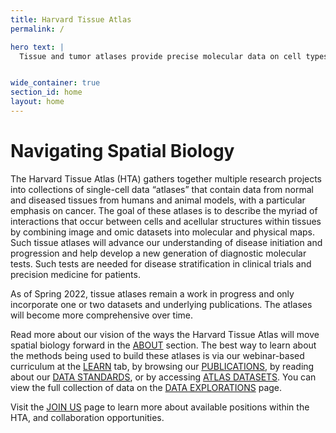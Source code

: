 ```yaml
---
title: Harvard Tissue Atlas
permalink: /

hero text: |
  Tissue and tumor atlases provide precise molecular data on cell types, states, and interactions in a preserved 3D environment to revolutionize our understanding of disease progression and therapeutic response. This will improve diagnosis and disease management.


wide_container: true
section_id: home
layout: home
---
```


# Navigating Spatial Biology

The Harvard Tissue Atlas (HTA) gathers together multiple research projects into collections of single-cell data “atlases” that contain data from normal and diseased tissues from humans and animal models, with a particular emphasis on cancer. The goal of these atlases is to describe the myriad of interactions that occur between cells and acellular structures within tissues by combining image and omic datasets into molecular and physical maps. Such tissue atlases will advance our understanding of disease initiation and progression and help develop a new generation of diagnostic molecular tests. Such tests are needed for disease stratification in clinical trials and precision medicine for patients.

As of Spring 2022, tissue atlases remain a work in progress and only incorporate one or two datasets and underlying publications. The atlases will become more comprehensive over time.

Read more about our vision of the ways the Harvard Tissue Atlas will move spatial biology forward in the [ABOUT](/about) section. The best way to learn about the methods being used to build these atlases is via our webinar-based curriculum at the [LEARN](/curriculum) tab, by browsing our [PUBLICATIONS](/publications), by reading about our [DATA STANDARDS](/data-standards), or by accessing [ATLAS DATASETS](https://www.tissue-atlas.org/atlas-datasets). You can view the full collection of data on the [DATA EXPLORATIONS](/data-explorations) page.

Visit the [JOIN US](/join-us) page to learn more about available positions within the HTA, and collaboration opportunities.
